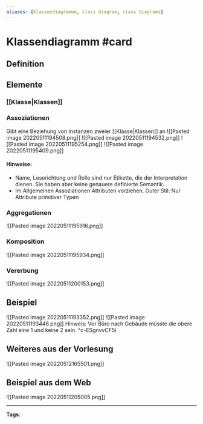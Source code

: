 ```yaml
---
aliases: [Klassendiagramme, class diagram, class diagrams]
---
```


# Klassendiagramm #card
## Definition
## Elemente
### [[Klasse|Klassen]]
### Assoziationen
Gibt eine Beziehung von Instanzen zweier [[Klasse|Klassen]] an
![[Pasted image 20220511194508.png]]
![[Pasted image 20220511194532.png]]
![[Pasted image 20220511195254.png]]
![[Pasted image 20220511195409.png]]
#### Hinweise: 
- Name, Leserichtung und Rolle sind nur Etikette, die der Interpretation dienen. Sie haben aber keine genauere definierte Semantik. 
- Im Allgemeinen Assoziationen Attributen vorziehen. Guter Stil: Nur Attribute primitiver Typen
### Aggregationen
![[Pasted image 20220511195916.png]]
### Komposition
![[Pasted image 20220511195934.png]]
### Vererbung
![[Pasted image 20220511200153.png]]
## Beispiel
![[Pasted image 20220511193352.png]]
![[Pasted image 20220511193446.png]]
Hinweis: Vor Büro nach Gebäude müsste die obere Zahl eine 1 und keine 2 sein.
^c-ESgnvvCF5i
## Weiteres aus der Vorlesung
![[Pasted image 20220512165501.png]]
## Beispiel aus dem Web
![[Pasted image 20220511205005.png]]

---
**Tags**: 